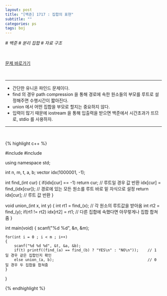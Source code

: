 ```yaml
---
layout: post
title: "[백준] 1717 : 집합의 표현"
subtitle: ""
categories: ps
tags: boj
---
```


*# 백준 # 분리 집합 # 자료 구조*

<br>

[문제 바로가기](https://www.acmicpc.net/problem/1717)

<br>

---

- 간단한 유니온 파인드 문제이다.
- find 의 경우 path compression 을 통해 경로에 속한 원소들의 부모를 루트로 설정해주면 수행시간이 짧아진다.
- union 에서 어떤 집합을 부모로 할지는 중요하지 않다.
- 입력이 많기 때문에 iostream 을 통해 입출력을 받으면 백준에서 시간초과가 뜨므로, stdio 를 사용하자.

---
<br>

{% highlight c++ %}

#include <cstdio>
#include <vector>

using namespace std;

int n, m, t, a, b;
vector<int> idx(1000001, -1);

int find_(int cur)
{
    if(idx[cur] == -1) return cur;      // 루트일 경우 값 반환
    idx[cur] = find_(idx[cur]);         // 경로에 있는 모든 원소를 루트 바로 밑 자식으로 설정
    return idx[cur];                    // 루트 값 반환
}

void union_(int x, int y)
{
    int rt1 = find_(x);                 // 각 원소의 루트값을 받아옴
    int rt2 = find_(y);
    if(rt1 != rt2) idx[rt2] = rt1;      // 다른 집합에 속했다면 아무렇게나 집합 합쳐줌
}

int main(void)
{
    scanf("%d %d", &n, &m);
    
    for(int i = 0 ; i < m ; i++)
    {
        scanf("%d %d %d", &t, &a, &b);
        if(t) printf((find_(a) == find_(b) ? "YES\n" : "NO\n"));    // 1 일 경우 같은 집합인지 확인
        else union_(a, b);                                          // 0 일 경우 두 집합을 합쳐줌
    }
}

{% endhighlight %}


